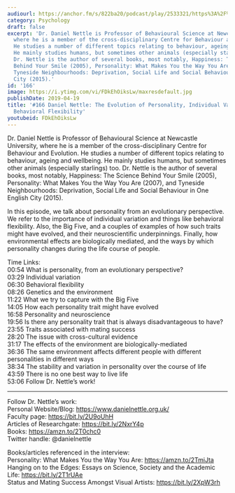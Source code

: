 ```yaml
---
audiourl: https://anchor.fm/s/822ba20/podcast/play/2533321/https%3A%2F%2Fd3ctxlq1ktw2nl.cloudfront.net%2Fproduction%2F2019-2-2%2F10725978-44100-2-b6262ac6ce23e.m4a
category: Psychology
draft: false
excerpt: 'Dr. Daniel Nettle is Professor of Behavioural Science at Newcastle University,
  where he is a member of the cross-disciplinary Centre for Behaviour and Evolution.
  He studies a number of different topics relating to behaviour, ageing and wellbeing.
  He mainly studies humans, but sometimes other animals (especially starlings) too.
  Dr. Nettle is the author of several books, most notably, Happiness: The Science
  Behind Your Smile (2005), Personality: What Makes You the Way You Are (2007), and
  Tyneside Neighbourhoods: Deprivation, Social Life and Social Behaviour in One English
  City (2015).'
id: '166'
image: https://i.ytimg.com/vi/FDkEhOiksLw/maxresdefault.jpg
publishDate: 2019-04-19
title: '#166 Daniel Nettle: The Evolution of Personality, Individual Variation And
  Behavioral Flexibility'
youtubeid: FDkEhOiksLw
---
```

<div class="timelinks">

Dr. Daniel Nettle is Professor of Behavioural Science at Newcastle University, where he is a member of the cross-disciplinary Centre for Behaviour and Evolution. He studies a number of different topics relating to behaviour, ageing and wellbeing. He mainly studies humans, but sometimes other animals (especially starlings) too. Dr. Nettle is the author of several books, most notably, Happiness: The Science Behind Your Smile (2005), Personality: What Makes You the Way You Are (2007), and Tyneside Neighbourhoods: Deprivation, Social Life and Social Behaviour in One English City (2015).

In this episode, we talk about personality from an evolutionary perspective. We refer to the importance of individual variation and things like behavioral flexibility. Also, the Big Five, and a couples of examples of how such traits might have evolved, and their neuroscientific underpinnings. Finally, how environmental effects are biologically mediated, and the ways by which personality changes during the life course of people.

Time Links:  
<time>00:54</time> What is personality, from an evolutionary perspective?  
<time>03:29</time> Individual variation          
<time>06:30</time> Behavioral flexibility                   
<time>08:26</time> Genetics and the environment               
<time>11:22</time> What we try to capture with the Big Five                    
<time>14:05</time> How each personality trait might have evolved            
<time>16:58</time> Personality and neuroscience       
<time>19:56</time> Is there any personality trait that is always disadvantageous to have?      
<time>23:55</time> Traits associated with mating success  
<time>28:20</time> The issue with cross-cultural evidence  
<time>31:17</time> The effects of the environment are biologically-mediated  
<time>36:36</time> The same environment affects different people with different personalities in different ways  
<time>38:34</time> The stability and variation in personality over the course of life  
<time>43:59</time> There is no one best way to live life     
<time>53:06</time> Follow Dr. Nettle’s work!

---

Follow Dr. Nettle’s work:  
Personal Website/Blog: https://www.danielnettle.org.uk/  
Faculty page: https://bit.ly/2U9oUhH  
Articles of Researchgate: https://bit.ly/2NxrY4p  
Books: https://amzn.to/2T0chc0  
Twitter handle: @danielnettle

Books/articles referenced in the interview:  
Personality: What Makes You the Way You Are: https://amzn.to/2TmiJta  
Hanging on to the Edges: Essays on Science, Society and the Academic Life: https://bit.ly/2T1rUAe  
Status and Mating Success Amongst Visual Artists: https://bit.ly/2XpW3rh
</div>

